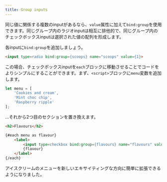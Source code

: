 ```yaml
---
title: Group inputs
---
```


同じ値に関係する複数のinputがあるなら、`value`属性に加えて`bind:group`を使用できます。同じグループ内のラジオinputは相互に排他的で、同じグループ内のチェックボックスinputは選択された値の配列を形成します。 

各inputに`bind:group`を追加しましょう。

```html
<input type=radio bind:group={scoops} name="scoops" value={1}>
```

この場合、チェックボックスinputを`each`ブロックに移動させることでコードをよりシンプルにすることができます。まず、`<script>`ブロックに`menu`変数を追加します。

```js
let menu = [
	'Cookies and cream',
	'Mint choc chip',
	'Raspberry ripple'
];
```

…それから2つ目のセクションを置き換えます。

```html
<h2>Flavours</h2>

{#each menu as flavour}
	<label>
		<input type=checkbox bind:group={flavours} name="flavours" value={flavour}>
		{flavour}
	</label>
{/each}
```

アイスクリームのメニューを新しいエキサイティングな方向に簡単に拡張できるようになりました。